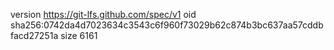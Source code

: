 version https://git-lfs.github.com/spec/v1
oid sha256:0742da4d7023634c3543c6f960f73029b62c874b3bc637aa57cddbfacd27251a
size 6161
